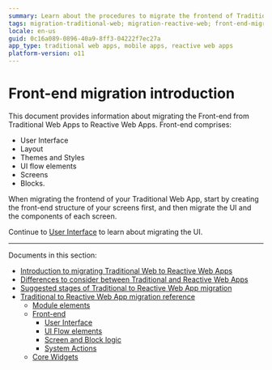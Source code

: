 ```yaml
---
summary: Learn about the procedures to migrate the frontend of Traditional Web Apps to Reactive Web Apps.
tags: migration-traditional-web; migration-reactive-web; front-end-migration 
locale: en-us
guid: 0c16a089-0896-40a9-8ff3-04222f7ec27a
app_type: traditional web apps, mobile apps, reactive web apps
platform-version: o11
---
```


# Front-end migration introduction

This document provides information about migrating the Front-end from Traditional Web Apps to Reactive Web Apps. Front-end comprises:

* User Interface
* Layout
* Themes and Styles
* UI flow elements
* Screens
* Blocks.

When migrating the frontend of your Traditional Web App, start by creating the front-end structure of your screens first, and then migrate the UI and the components of each screen.

Continue to [User Interface](<ref-frontend-ui.md>) to learn about migrating the UI.

---

Documents in this section:

* [Introduction to migrating Traditional Web to Reactive Web Apps](intro.md)
* [Differences to consider between Traditional and Reactive Web Apps](differences.md)
* [Suggested stages of Traditional to Reactive Web App migration](stages.md)
* [Traditional to Reactive Web App migration reference](reference.md)
    * [Module elements](ref-module-elements.md)
    * [Front-end](ref-frontend-intro.md)
        * [User Interface](ref-frontend-ui.md)
        * [UI Flow elements](ref-frontend-ui-flows.md)
        * [Screen and Block logic](ref-frontend-screen-and-block.md)
        * [System Actions](ref-system-actions.md)
    * [Core Widgets](ref-core-widgets.md)
